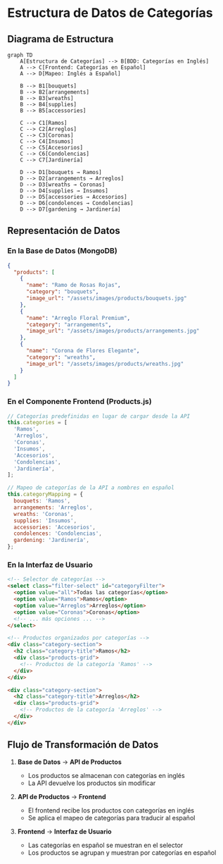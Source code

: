# Estructura de Datos de Categorías

## Diagrama de Estructura

```mermaid
graph TD
    A[Estructura de Categorías] --> B[BDD: Categorías en Inglés]
    A --> C[Frontend: Categorías en Español]
    A --> D[Mapeo: Inglés a Español]

    B --> B1[bouquets]
    B --> B2[arrangements]
    B --> B3[wreaths]
    B --> B4[supplies]
    B --> B5[accessories]

    C --> C1[Ramos]
    C --> C2[Arreglos]
    C --> C3[Coronas]
    C --> C4[Insumos]
    C --> C5[Accesorios]
    C --> C6[Condolencias]
    C --> C7[Jardinería]

    D --> D1[bouquets → Ramos]
    D --> D2[arrangements → Arreglos]
    D --> D3[wreaths → Coronas]
    D --> D4[supplies → Insumos]
    D --> D5[accessories → Accesorios]
    D --> D6[condolences → Condolencias]
    D --> D7[gardening → Jardinería]
```

## Representación de Datos

### En la Base de Datos (MongoDB)

```json
{
  "products": [
    {
      "name": "Ramo de Rosas Rojas",
      "category": "bouquets",
      "image_url": "/assets/images/products/bouquets.jpg"
    },
    {
      "name": "Arreglo Floral Premium",
      "category": "arrangements",
      "image_url": "/assets/images/products/arrangements.jpg"
    },
    {
      "name": "Corona de Flores Elegante",
      "category": "wreaths",
      "image_url": "/assets/images/products/wreaths.jpg"
    }
  ]
}
```

### En el Componente Frontend (Products.js)

```javascript
// Categorías predefinidas en lugar de cargar desde la API
this.categories = [
  'Ramos',
  'Arreglos',
  'Coronas',
  'Insumos',
  'Accesorios',
  'Condolencias',
  'Jardinería',
];

// Mapeo de categorías de la API a nombres en español
this.categoryMapping = {
  bouquets: 'Ramos',
  arrangements: 'Arreglos',
  wreaths: 'Coronas',
  supplies: 'Insumos',
  accessories: 'Accesorios',
  condolences: 'Condolencias',
  gardening: 'Jardinería',
};
```

### En la Interfaz de Usuario

```html
<!-- Selector de categorías -->
<select class="filter-select" id="categoryFilter">
  <option value="all">Todas las categorías</option>
  <option value="Ramos">Ramos</option>
  <option value="Arreglos">Arreglos</option>
  <option value="Coronas">Coronas</option>
  <!-- ... más opciones ... -->
</select>

<!-- Productos organizados por categorías -->
<div class="category-section">
  <h2 class="category-title">Ramos</h2>
  <div class="products-grid">
    <!-- Productos de la categoría 'Ramos' -->
  </div>
</div>

<div class="category-section">
  <h2 class="category-title">Arreglos</h2>
  <div class="products-grid">
    <!-- Productos de la categoría 'Arreglos' -->
  </div>
</div>
```

## Flujo de Transformación de Datos

1. **Base de Datos** → **API de Productos**
   - Los productos se almacenan con categorías en inglés
   - La API devuelve los productos sin modificar

2. **API de Productos** → **Frontend**
   - El frontend recibe los productos con categorías en inglés
   - Se aplica el mapeo de categorías para traducir al español

3. **Frontend** → **Interfaz de Usuario**
   - Las categorías en español se muestran en el selector
   - Los productos se agrupan y muestran por categorías en español
